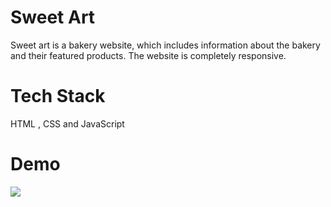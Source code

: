 # Sweet Art
Sweet art is a bakery website, which includes information about the bakery and their featured products. The website is completely responsive.
# Tech Stack
HTML , CSS and JavaScript
# Demo
<img src="./Demo/demo.gif">